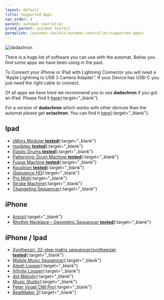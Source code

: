 ```yaml
---
layout: default
title: Supported Apps
nav_order: 4
parent: automat controller
grand_parent: automat toolkit
permalink: /automat-toolkit/automat-controller/supported-apps/
---
```


![dadachron](../../images/dadamachines-dadachron.jpeg)

There is a huge list of software you can use with the automat. 
Below you find some apps we have been using in the past.

To Connect your iPhone or iPad with Lightning Connector you will need a “Apple Lightning to USB 3 Camera Adapter”.
If your Device has USB-C you just need the right cable to connect.

Of all apps we have tried we recommend you to use **dadachron** if you got an iPad.
Please find it [here](https://apps.apple.com/us/app/dadachron/id1489055566){:target="_blank"}.


For a version of **dadachron** which works with other devices than the automat please get **octachron**.
You can find it [here](https://www.octachron.de/){:target="_blank"}.

## Ipad
- [zMors Modular **tested**](https://itunes.apple.com/de/app/zmors-modular/id926789929?mt=8){:target="_blank"}
- [modstep **tested**](https://itunes.apple.com/de/app/modstep/id966990643?mt=8){:target="_blank"}
- [Elastic Drums **tested**](https://itunes.apple.com/de/app/elastic-drums/id817419955?mt=8){:target="_blank"}
- [Patterning: Drum Machine **tested**](https://itunes.apple.com/us/app/patterning-drum-machine/id976690555?mt=8){:target="_blank"}
- [Fugue Machine **tested**](https://itunes.apple.com/de/app/fugue-machine-multi-playhead/id1014191410?mt=8){:target="_blank"}
- [Koushion **tested**](https://itunes.apple.com/de/app/koushion-midi-step-sequencer/id424454249?mt=8){:target="_blank"}
- [iSequence HD](https://itunes.apple.com/us/app/isequence-hd/id369873168?mt=8){:target="_blank"}
- [Pro Midi](https://itunes.apple.com/us/app/pro-midi/id766756959?mt=8){:target="_blank"}
- [Stroke Machine](https://itunes.apple.com/us/app/stroke-machine/id773218050?mt=8){:target="_blank"}
- [Changeling Sequencer](https://itunes.apple.com/us/app/changeling-sequencer/id506664262?mt=8){:target="_blank"}

## iPhone
- [Arpist](https://itunes.apple.com/us/app/arpist/id775411223?mt=8){:target="_blank"}
- [Rhythm Necklace – Geometric Sequencer **tested**](https://itunes.apple.com/us/app/rhythm-necklace-geometric/id954669874?mt=8){:target="_blank"}

## iPhone / Ipad
- [Xynthesizr: 32-step matrix sequencer/synthesizer **tested**](https://itunes.apple.com/us/app/xynthesizr-32-step-matrix/id720810459?mt=8){:target="_blank"}
- [Mobile Music Sequencer](https://itunes.apple.com/de/app/mobile-music-sequencer/id567375837?mt=8){:target="_blank"}
- [Aleph Looper](https://itunes.apple.com/us/app/aleph-looper/id1107302288?mt=8){:target="_blank"}
- [Infinite Looper](https://itunes.apple.com/de/app/infinite-looper/id1054808350?mt=8){:target="_blank"}
- [dot Melody](https://itunes.apple.com/us/app/dot-melody/id841019483?mt=8){:target="_blank"}
- [Music Studio](https://itunes.apple.com/us/app/music-studio/id328608539?mt=8){:target="_blank"}
- [Peter Vogel CMI Pro](https://itunes.apple.com/us/app/fairlight-pro/id427747876?mt=8){:target="_blank"}
- [BeatMaker 2](https://itunes.apple.com/de/app/beatmaker-2-audio-music-production/id417020234?mt=8){:target="_blank"}